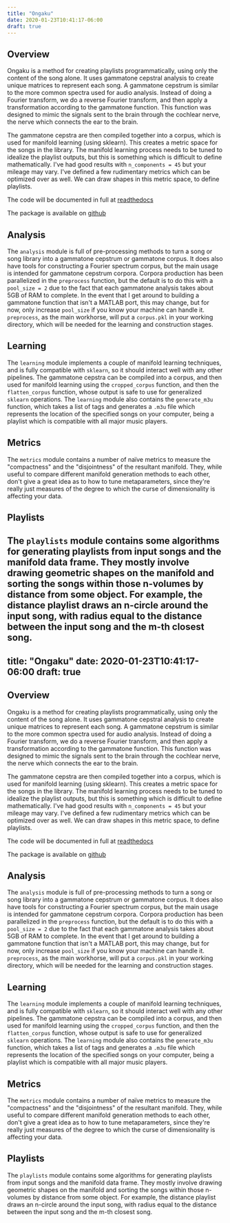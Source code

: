 ```yaml
---
title: "Ongaku"
date: 2020-01-23T10:41:17-06:00
draft: true
---
```


## Overview

Ongaku is a method for creating playlists programmatically, using only the content of the song alone. It uses gammatone cepstral analysis to create unique matrices to represent each song. A gammatone cepstrum is similar to the more common spectra used for audio analysis. Instead of doing a Fourier transform, we do a reverse Fourier transform, and then apply a transformation according to the gammatone function. This function was designed to mimic the signals sent to the brain through the cochlear nerve, the nerve which connects the ear to the brain.  

The gammatone cepstra are then compiled together into a corpus, which is used for manifold learning (using sklearn). This creates a metric space for the songs in the library. The manifold learning process needs to be tuned to idealize the playlist outputs, but this is something which is difficult to define mathematically. I've had good results with `n_components = 45` but your mileage may vary. I've defined a few rudimentary metrics which can be optimized over as well. We can draw shapes in this metric space, to define playlists.

The code will be documented in full at
[readthedocs](https://readthedocs.org/projects/ongaku/.)

The package is available on [github](https://github.com/SoyBison/ongaku)

## Analysis

The `analysis` module is full of pre-processing methods to turn a song or song library into a gammatone cepstrum or gammatone corpus. It does also have tools for constructing a Fourier spectrum corpus, but the main usage is intended for gammatone cepstrum corpora. Corpora production has been parallelized in the `preprocess` function, but the default is to do this with a `pool_size = 2` due to the fact that each gammatone analysis takes about 5GB of RAM to complete. In the event that I get around to building a gammatone function that isn't a MATLAB port, this may change, but for now, only increase `pool_size` if you know your machine can handle it. `preprocess`, as the main workhorse, will put a `corpus.pkl` in your working directory, which will be needed for the learning and construction stages.

## Learning

The `learning` module implements a couple of manifold learning techniques, and is fully compatible with `sklearn`, so it should interact well with any other pipelines. The gammatone cepstra can be compiled into a corpus, and then used for manifold learning using the `cropped_corpus` function, and then the `flatten_corpus` function, whose output is safe to use for generalized `sklearn` operations. The `learning`  module also contains the `generate_m3u` function, which takes a list of tags and generates a `.m3u` file which represents the location of the specified songs on your computer, being a playlist which is compatible with all major music players.

## Metrics

The `metrics` module contains a number of naïve metrics to measure the "compactness" and the "disjointness" of the resultant manifold. They, while useful to compare different manifold generation methods to each other, don't give a great idea as to how to tune metaparameters, since they're really just measures of the degree to which the curse of dimensionality is affecting your data.

## Playlists

The `playlists` module contains some algorithms for generating playlists from input songs and the manifold data frame. They mostly involve drawing geometric shapes on the manifold and sorting the songs within those n-volumes by distance from some object. For example, the distance playlist draws an n-circle around the input song, with radius equal to the distance between the input song and the m-th closest song.
---
title: "Ongaku"
date: 2020-01-23T10:41:17-06:00
draft: true
---

## Overview

Ongaku is a method for creating playlists programmatically, using only the content of the song alone. It uses gammatone cepstral analysis to create unique matrices to represent each song. A gammatone cepstrum is similar to the more common spectra used for audio analysis. Instead of doing a Fourier transform, we do a reverse Fourier transform, and then apply a transformation according to the gammatone function. This function was designed to mimic the signals sent to the brain through the cochlear nerve, the nerve which connects the ear to the brain.  

The gammatone cepstra are then compiled together into a corpus, which is used for manifold learning (using sklearn). This creates a metric space for the songs in the library. The manifold learning process needs to be tuned to idealize the playlist outputs, but this is something which is difficult to define mathematically. I've had good results with `n_components = 45` but your mileage may vary. I've defined a few rudimentary metrics which can be optimized over as well. We can draw shapes in this metric space, to define playlists.

The code will be documented in full at
[readthedocs](https://readthedocs.org/projects/ongaku/.)

The package is available on [github](https://github.com/SoyBison/ongaku)

## Analysis

The `analysis` module is full of pre-processing methods to turn a song or song library into a gammatone cepstrum or gammatone corpus. It does also have tools for constructing a Fourier spectrum corpus, but the main usage is intended for gammatone cepstrum corpora. Corpora production has been parallelized in the `preprocess` function, but the default is to do this with a `pool_size = 2` due to the fact that each gammatone analysis takes about 5GB of RAM to complete. In the event that I get around to building a gammatone function that isn't a MATLAB port, this may change, but for now, only increase `pool_size` if you know your machine can handle it. `preprocess`, as the main workhorse, will put a `corpus.pkl` in your working directory, which will be needed for the learning and construction stages.

## Learning

The `learning` module implements a couple of manifold learning techniques, and is fully compatible with `sklearn`, so it should interact well with any other pipelines. The gammatone cepstra can be compiled into a corpus, and then used for manifold learning using the `cropped_corpus` function, and then the `flatten_corpus` function, whose output is safe to use for generalized `sklearn` operations. The `learning`  module also contains the `generate_m3u` function, which takes a list of tags and generates a `.m3u` file which represents the location of the specified songs on your computer, being a playlist which is compatible with all major music players.

## Metrics

The `metrics` module contains a number of naïve metrics to measure the "compactness" and the "disjointness" of the resultant manifold. They, while useful to compare different manifold generation methods to each other, don't give a great idea as to how to tune metaparameters, since they're really just measures of the degree to which the curse of dimensionality is affecting your data.

## Playlists

The `playlists` module contains some algorithms for generating playlists from input songs and the manifold data frame. They mostly involve drawing geometric shapes on the manifold and sorting the songs within those n-volumes by distance from some object. For example, the distance playlist draws an n-circle around the input song, with radius equal to the distance between the input song and the m-th closest song.
